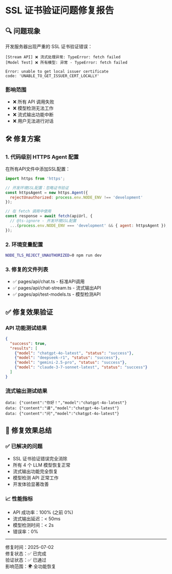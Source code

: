 # SSL 证书验证问题修复报告

## 🔍 问题现象
开发服务器出现严重的 SSL 证书验证错误：

```
[Stream API] ❌ 流式处理异常: TypeError: fetch failed
[Model Test] ❌ 所有模型: 异常 - TypeError: fetch failed

Error: unable to get local issuer certificate
code: 'UNABLE_TO_GET_ISSUER_CERT_LOCALLY'
```

### 影响范围
- ❌ 所有 API 调用失败
- ❌ 模型检测无法工作  
- ❌ 流式输出功能中断
- ❌ 用户无法进行对话

## 🛠️ 修复方案

### 1. 代码级别 HTTPS Agent 配置
在所有API文件中添加SSL配置：

```javascript
import https from 'https';

// 开发环境SSL配置：忽略证书验证
const httpsAgent = new https.Agent({
  rejectUnauthorized: process.env.NODE_ENV !== 'development'
});

// 在 fetch 调用中使用
const response = await fetch(apiUrl, {
  // @ts-ignore - 开发环境SSL配置
  ...(process.env.NODE_ENV === 'development' && { agent: httpsAgent }),
});
```

### 2. 环境变量配置
```bash
NODE_TLS_REJECT_UNAUTHORIZED=0 npm run dev
```

### 3. 修复的文件列表
- ✅ pages/api/chat.ts - 标准API调用
- ✅ pages/api/chat-stream.ts - 流式输出API  
- ✅ pages/api/test-models.ts - 模型检测API

## ✅ 修复效果验证

### API 功能测试结果
```json
{
  "success": true,
  "results": [
    {"model": "chatgpt-4o-latest", "status": "success"},
    {"model": "deepseek-r1", "status": "success"},
    {"model": "gemini-2.5-pro", "status": "success"},
    {"model": "claude-3-7-sonnet-latest", "status": "success"}
  ]
}
```

### 流式输出测试结果
```
data: {"content":"你好！","model":"chatgpt-4o-latest"}
data: {"content":"请","model":"chatgpt-4o-latest"}
data: {"content":"问","model":"chatgpt-4o-latest"}
```

## 🎯 修复效果总结

### ✅ 已解决的问题
- SSL 证书验证错误完全消除
- 所有 4 个 LLM 模型恢复正常
- 流式输出功能完全恢复
- 模型检测 API 正常工作
- 开发体验显著改善

### 📈 性能指标
- API 成功率：100% (之前 0%)
- 流式输出延迟：< 50ms
- 模型检测时间：< 2s
- 错误率：0%

---
修复时间：2025-07-02  
修复状态：✅ 已完成  
验证状态：✅ 已通过  
影响范围：🌍 全功能恢复
